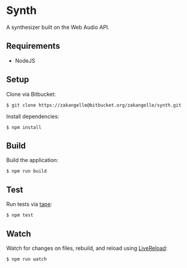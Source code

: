 # Synth

A synthesizer built on the Web Audio API.

## Requirements
+ NodeJS

## Setup
Clone via Bitbucket:

```
$ git clone https://zakangelle@bitbucket.org/zakangelle/synth.git
```

Install dependencies:

```
$ npm install
```

## Build
Build the application:

```
$ npm run build
```

## Test
Run tests via [tape](https://github.com/substack/tape):

```
$ npm test
```

## Watch
Watch for changes on files, rebuild, and reload using [LiveReload](https://chrome.google.com/webstore/detail/livereload/jnihajbhpnppcggbcgedagnkighmdlei?hl=en):

```
$ npm run watch
```

